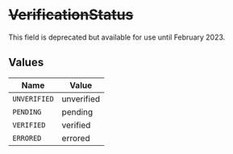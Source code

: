 # ~~VerificationStatus~~

This field is deprecated but available for use until February 2023.


## Values

| Name         | Value        |
| ------------ | ------------ |
| `UNVERIFIED` | unverified   |
| `PENDING`    | pending      |
| `VERIFIED`   | verified     |
| `ERRORED`    | errored      |